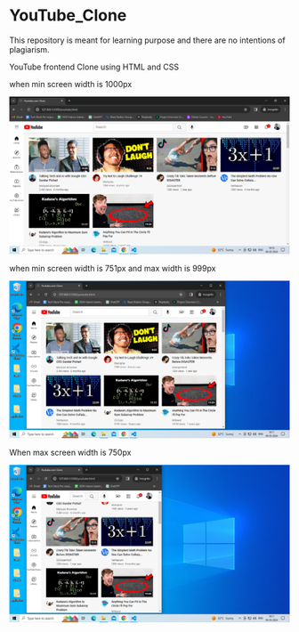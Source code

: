 # YouTube_Clone
This repository is meant for learning purpose and there are no intentions of plagiarism.

YouTube frontend Clone using HTML and CSS


when min screen width is 1000px

 ![alt text](<Screenshot (7).png>)


when min screen width is 751px and max width is 999px

![alt text](<Screenshot (8).png>)

When max screen width is 750px

![alt text](<Screenshot (9).png>) 
